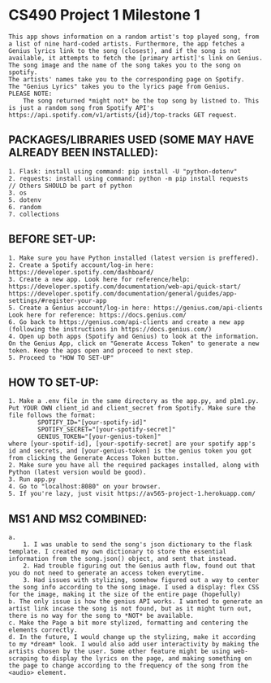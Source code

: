 # CS490 Project 1 Milestone 1

    This app shows information on a random artist's top played song, from a list of nine hard-coded artists. Furthermore, the app fetches a Genius lyrics link to the song (closest), and if the song is not available, it attempts to fetch the [primary artist]'s link on Genius.
    The song image and the name of the song takes you to the song on spotify.
    The artists' names take you to the corresponding page on Spotify.
    The "Genius Lyrics" takes you to the lyrics page from Genius.
    PLEASE NOTE:
        The song returned *might not* be the top song by listned to. This is just a random song from Spotify API's https://api.spotify.com/v1/artists/{id}/top-tracks GET request.

## PACKAGES/LIBRARIES USED (SOME MAY HAVE ALREADY BEEN INSTALLED):

    1. Flask: install using command: pip install -U "python-dotenv"
    2. requests: install using command: python -m pip install requests
    // Others SHOULD be part of python
    3. os
    5. dotenv
    6. random
    7. collections

## BEFORE SET-UP:

    1. Make sure you have Python installed (latest version is preffered).
    2. Create a Spotify account/log-in here: https://developer.spotify.com/dashboard/
    3. Create a new app. Look here for reference/help: https://developer.spotify.com/documentation/web-api/quick-start/ https://developer.spotify.com/documentation/general/guides/app-settings/#register-your-app
    5. Create a Genius account/log-in here: https://genius.com/api-clients Look here for reference: https://docs.genius.com/
    6. Go back to https://genius.com/api-clients and create a new app (following the instructions in https://docs.genius.com/)
    4. Open up both apps (Spotify and Genius) to look at the information. On the Genius App, click on "Generate Access Token" to generate a new token. Keep the apps open and proceed to next step.
    5. Proceed to "HOW TO SET-UP"

## HOW TO SET-UP:

    1. Make a .env file in the same directory as the app.py, and p1m1.py. Put YOUR OWN client_id and client_secret from Spotify. Make sure the file follows the format:
            SPOTIFY_ID="[your-spotify-id]"
            SPOTIFY_SECRET="[your-spotify-secret]"
            GENIUS_TOKEN="[your-genius-token]"
    where [your-spotif-id], [your-spotify-secret] are your spotify app's id and secrets, and [your-genius-token] is the genius token you got from clicking the Generate Access Token button.
    2. Make sure you have all the required packages installed, along with Python (latest version would be good).
    3. Run app.py
    4. Go to "localhost:8080" on your browser.
    5. If you're lazy, just visit https://av565-project-1.herokuapp.com/

## MS1 AND MS2 COMBINED:

    a.
        1. I was unable to send the song's json dictionary to the flask template. I created my own dictionary to store the essential information from the song.json() object, and sent that instead.
        2. Had trouble figuring out the Genius auth flow, found out that you do not need to generate an access token everytime.
        3. Had issues with stylizing, somehow figured out a way to center the song info according to the song image. I used a display: flex CSS for the image, making it the size of the entire page (hopefully)
    b. The only issue is how the genius API works. I wanted to generate an artist link incase the song is not found, but as it might turn out, there is no way for the song to *NOT* be available.
    c. Make the Page a bit more stylized, formatting and centering the elements correctly.
    d. In the future, I would change up the stylizing, make it according to my *dream* look. I would also add user interactivity by making the artists chosen by the user. Some other feature might be using web-scraping to display the lyrics on the page, and making something on the page to change according to the frequency of the song from the <audio> element.
